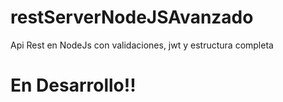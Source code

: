 # restServerNodeJSAvanzado
Api Rest en NodeJs con validaciones, jwt y estructura completa

# En Desarrollo!!
